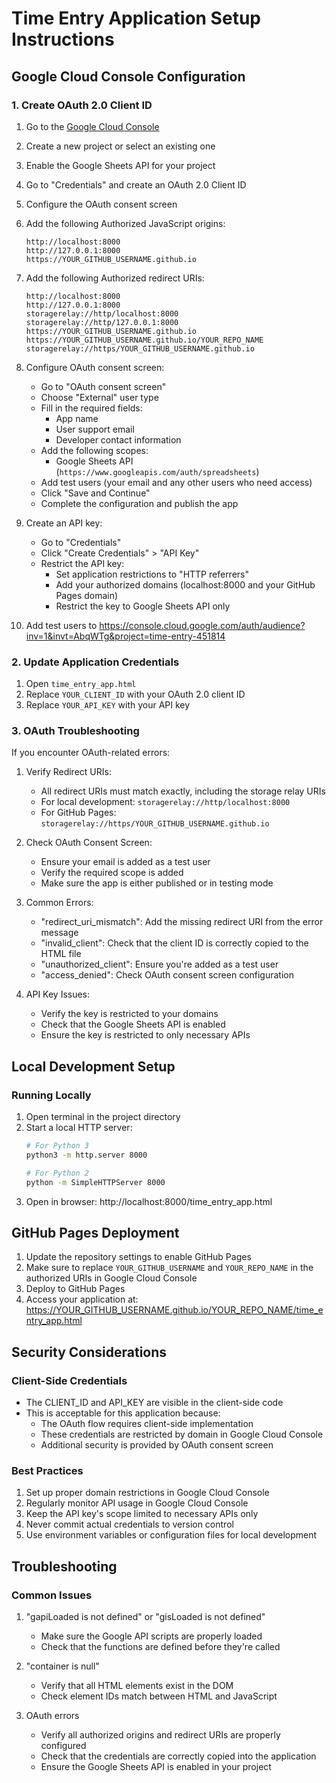 # Time Entry Application Setup Instructions

## Google Cloud Console Configuration

### 1. Create OAuth 2.0 Client ID
1. Go to the [Google Cloud Console](https://console.cloud.google.com/)
2. Create a new project or select an existing one
3. Enable the Google Sheets API for your project
4. Go to "Credentials" and create an OAuth 2.0 Client ID
5. Configure the OAuth consent screen
6. Add the following Authorized JavaScript origins:
   ```
   http://localhost:8000
   http://127.0.0.1:8000
   https://YOUR_GITHUB_USERNAME.github.io
   ```
7. Add the following Authorized redirect URIs:
   ```
   http://localhost:8000
   http://127.0.0.1:8000
   storagerelay://http/localhost:8000
   storagerelay://http/127.0.0.1:8000
   https://YOUR_GITHUB_USERNAME.github.io
   https://YOUR_GITHUB_USERNAME.github.io/YOUR_REPO_NAME
   storagerelay://https/YOUR_GITHUB_USERNAME.github.io
   ```

8. Configure OAuth consent screen:
   - Go to "OAuth consent screen"
   - Choose "External" user type
   - Fill in the required fields:
     * App name
     * User support email
     * Developer contact information
   - Add the following scopes:
     * Google Sheets API (`https://www.googleapis.com/auth/spreadsheets`)
   - Add test users (your email and any other users who need access)
   - Click "Save and Continue"
   - Complete the configuration and publish the app

9. Create an API key:
   - Go to "Credentials"
   - Click "Create Credentials" > "API Key"
   - Restrict the API key:
     * Set application restrictions to "HTTP referrers"
     * Add your authorized domains (localhost:8000 and your GitHub Pages domain)
     * Restrict the key to Google Sheets API only
10. Add test users to https://console.cloud.google.com/auth/audience?inv=1&invt=AbqWTg&project=time-entry-451814

### 2. Update Application Credentials

1. Open `time_entry_app.html`
2. Replace `YOUR_CLIENT_ID` with your OAuth 2.0 client ID
3. Replace `YOUR_API_KEY` with your API key

### 3. OAuth Troubleshooting

If you encounter OAuth-related errors:

1. Verify Redirect URIs:
   - All redirect URIs must match exactly, including the storage relay URIs
   - For local development: `storagerelay://http/localhost:8000`
   - For GitHub Pages: `storagerelay://https/YOUR_GITHUB_USERNAME.github.io`

2. Check OAuth Consent Screen:
   - Ensure your email is added as a test user
   - Verify the required scope is added
   - Make sure the app is either published or in testing mode

3. Common Errors:
   - "redirect_uri_mismatch": Add the missing redirect URI from the error message
   - "invalid_client": Check that the client ID is correctly copied to the HTML file
   - "unauthorized_client": Ensure you're added as a test user
   - "access_denied": Check OAuth consent screen configuration

4. API Key Issues:
   - Verify the key is restricted to your domains
   - Check that the Google Sheets API is enabled
   - Ensure the key is restricted to only necessary APIs

## Local Development Setup

### Running Locally
1. Open terminal in the project directory
2. Start a local HTTP server:
   ```bash
   # For Python 3
   python3 -m http.server 8000

   # For Python 2
   python -m SimpleHTTPServer 8000
   ```
3. Open in browser: http://localhost:8000/time_entry_app.html

## GitHub Pages Deployment

1. Update the repository settings to enable GitHub Pages
2. Make sure to replace `YOUR_GITHUB_USERNAME` and `YOUR_REPO_NAME` in the authorized URIs in Google Cloud Console
3. Deploy to GitHub Pages
4. Access your application at: https://YOUR_GITHUB_USERNAME.github.io/YOUR_REPO_NAME/time_entry_app.html

## Security Considerations

### Client-Side Credentials
- The CLIENT_ID and API_KEY are visible in the client-side code
- This is acceptable for this application because:
  * The OAuth flow requires client-side implementation
  * These credentials are restricted by domain in Google Cloud Console
  * Additional security is provided by OAuth consent screen

### Best Practices
1. Set up proper domain restrictions in Google Cloud Console
2. Regularly monitor API usage in Google Cloud Console
3. Keep the API key's scope limited to necessary APIs only
4. Never commit actual credentials to version control
5. Use environment variables or configuration files for local development

## Troubleshooting

### Common Issues
1. "gapiLoaded is not defined" or "gisLoaded is not defined"
   - Make sure the Google API scripts are properly loaded
   - Check that the functions are defined before they're called

2. "container is null"
   - Verify that all HTML elements exist in the DOM
   - Check element IDs match between HTML and JavaScript

3. OAuth errors
   - Verify all authorized origins and redirect URIs are properly configured
   - Check that the credentials are correctly copied into the application
   - Ensure the Google Sheets API is enabled in your project
